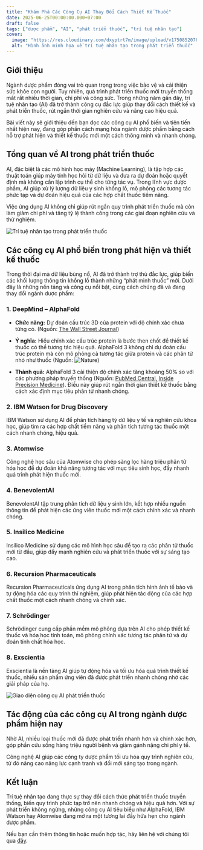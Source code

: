 ```yaml
---
title: "Khám Phá Các Công Cụ AI Thay Đổi Cách Thiết Kế Thuốc"
date: 2025-06-25T00:00:00.000+07:00
draft: false
tags: ["dược phẩm", "AI", "phát triển thuốc", "trí tuệ nhân tạo"]
cover:
  image: "https://res.cloudinary.com/dxyptrt7m/image/upload/v1750852078/w3wcme5friuu9acvwlld.jpg"
  alt: "Hình ảnh minh họa về trí tuệ nhân tạo trong phát triển thuốc"
---
```


## Giới thiệu

Ngành dược phẩm đóng vai trò quan trọng trong việc bảo vệ và cải thiện sức khỏe con người. Tuy nhiên, quá trình phát triển thuốc mới truyền thống mất rất nhiều thời gian, chi phí và công sức. Trong những năm gần đây, trí tuệ nhân tạo (AI) đã trở thành công cụ đắc lực giúp thay đổi cách thiết kế và phát triển thuốc, rút ngắn thời gian nghiên cứu và nâng cao hiệu quả.

Bài viết này sẽ giới thiệu đến bạn đọc các công cụ AI phổ biến và tiên tiến nhất hiện nay, đang góp phần cách mạng hóa ngành dược phẩm bằng cách hỗ trợ phát hiện và thiết kế thuốc mới một cách thông minh và nhanh chóng.

## Tổng quan về AI trong phát triển thuốc

AI, đặc biệt là các mô hình học máy (Machine Learning), là tập hợp các thuật toán giúp máy tính học hỏi từ dữ liệu và đưa ra dự đoán hoặc quyết định mà không cần lập trình cụ thể cho từng tác vụ. Trong lĩnh vực dược phẩm, AI giúp xử lý lượng dữ liệu y sinh khổng lồ, mô phỏng các tương tác phức tạp và dự đoán hiệu quả của các hợp chất thuốc tiềm năng.

Việc ứng dụng AI không chỉ giúp rút ngắn quy trình phát triển thuốc mà còn làm giảm chi phí và tăng tỷ lệ thành công trong các giai đoạn nghiên cứu và thử nghiệm.

![Trí tuệ nhân tạo trong phát triển thuốc](https://res.cloudinary.com/dxyptrt7m/image/upload/v1750852221/oof2xwvys3nsdfn8bbkr.jpg)

## Các công cụ AI phổ biến trong phát hiện và thiết kế thuốc

Trong thời đại mà dữ liệu bùng nổ, AI đã trở thành trợ thủ đắc lực, giúp biến các khối lượng thông tin khổng lồ thành những “phát minh thuốc” mới. Dưới đây là những nền tảng và công cụ nổi bật, cùng cách chúng đã và đang thay đổi ngành dược phẩm:

### 1. DeepMind – AlphaFold

  - **Chức năng:** Dự đoán cấu trúc 3D của protein với độ chính xác chưa từng có. (Nguồn: [The Wall Street Journal](https://www.wsj.com/science/nobel-prize-in-chemistry-awarded-to-trio-for-cracking-code-to-predict-protein-structure-62295a7d?utm_source=chatgpt.com))

  - **Ý nghĩa:** Hiểu chính xác cấu trúc protein là bước then chốt để thiết kế thuốc có thể tương tác hiệu quả. AlphaFold 3 không chỉ dự đoán cấu trúc protein mà còn mô phỏng cả tương tác giữa protein và các phân tử nhỏ như thuốc (Nguồn: ![Nature](https://www.nature.com/articles/s41586-024-07487-w))
  
  - **Thành quả:** AlphaFold 3 cải thiện độ chính xác tăng khoảng 50% so với các phương pháp truyền thống (Nguồn: [PubMed Central](https://pmc.ncbi.nlm.nih.gov/articles/PMC11292590/?utm_source=chatgpt.com), [Inside Precision Medicine](https://www.insideprecisionmedicine.com/topics/informatics/deepminds-next-gen-protein-structure-predictor-alphafold-3-released/?utm_source=chatgpt.com)). Điều này giúp rút ngắn thời gian thiết kế thuốc bằng cách xác định mục tiêu phân tử nhanh chóng.

### 2. IBM Watson for Drug Discovery

IBM Watson sử dụng AI để phân tích hàng tỷ dữ liệu y tế và nghiên cứu khoa học, giúp tìm ra các hợp chất tiềm năng và phân tích tương tác thuốc một cách nhanh chóng, hiệu quả.

### 3. Atomwise

Công nghệ học sâu của Atomwise cho phép sàng lọc hàng triệu phân tử hóa học để dự đoán khả năng tương tác với mục tiêu sinh học, đẩy nhanh quá trình phát hiện thuốc mới.

### 4. BenevolentAI

BenevolentAI tập trung phân tích dữ liệu y sinh lớn, kết hợp nhiều nguồn thông tin để phát hiện các ứng viên thuốc mới một cách chính xác và nhanh chóng.

### 5. Insilico Medicine

Insilico Medicine sử dụng các mô hình học sâu để tạo ra các phân tử thuốc mới từ đầu, giúp đẩy mạnh nghiên cứu và phát triển thuốc với sự sáng tạo cao.

### 6. Recursion Pharmaceuticals

Recursion Pharmaceuticals ứng dụng AI trong phân tích hình ảnh tế bào và tự động hóa các quy trình thí nghiệm, giúp phát hiện tác động của các hợp chất thuốc một cách nhanh chóng và chính xác.

### 7. Schrödinger

Schrödinger cung cấp phần mềm mô phỏng dựa trên AI cho phép thiết kế thuốc và hóa học tính toán, mô phỏng chính xác tương tác phân tử và dự đoán tính chất hóa học.

### 8. Exscientia

Exscientia là nền tảng AI giúp tự động hóa và tối ưu hóa quá trình thiết kế thuốc, nhiều sản phẩm ứng viên đã được phát triển nhanh chóng nhờ các giải pháp của họ.

![Giao diện công cụ AI phát triển thuốc](https://res.cloudinary.com/dxyptrt7m/image/upload/v1750852260/w2e3npyzakgapptf4dnp.jpg)

## Tác động của các công cụ AI trong ngành dược phẩm hiện nay

Nhờ AI, nhiều loại thuốc mới đã được phát triển nhanh hơn và chính xác hơn, góp phần cứu sống hàng triệu người bệnh và giảm gánh nặng chi phí y tế.

Công nghệ AI giúp các công ty dược phẩm tối ưu hóa quy trình nghiên cứu, từ đó nâng cao năng lực cạnh tranh và đổi mới sáng tạo trong ngành.

## Kết luận

Trí tuệ nhân tạo đang thực sự thay đổi cách thức phát triển thuốc truyền thống, biến quy trình phức tạp trở nên nhanh chóng và hiệu quả hơn. Với sự phát triển không ngừng, những công cụ AI tiêu biểu như AlphaFold, IBM Watson hay Atomwise đang mở ra một tương lai đầy hứa hẹn cho ngành dược phẩm.

Nếu bạn cần thêm thông tin hoặc muốn hợp tác, hãy liên hệ với chúng tôi qua [đây](https://kalimawiki-vn.vercel.app/contact/).

